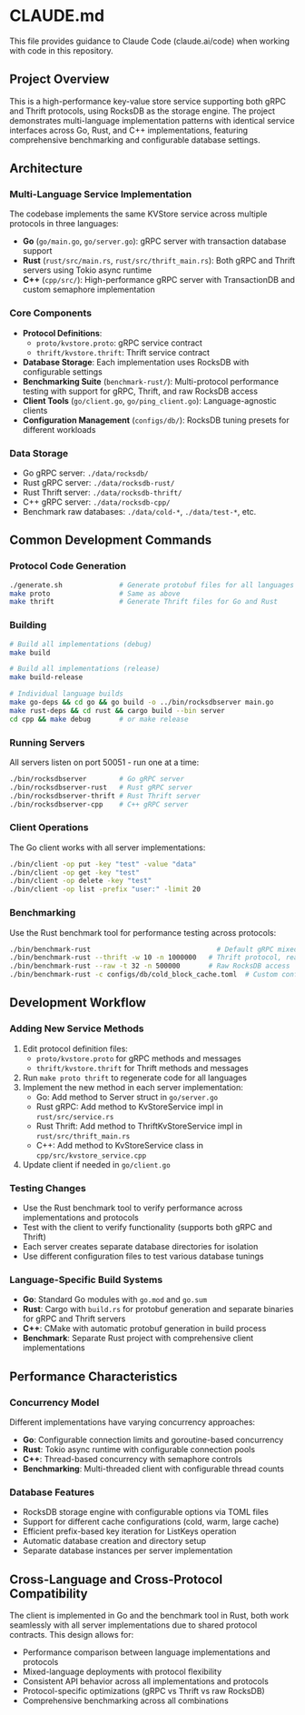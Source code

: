 # CLAUDE.md

This file provides guidance to Claude Code (claude.ai/code) when working with code in this repository.

## Project Overview

This is a high-performance key-value store service supporting both gRPC and Thrift protocols, using RocksDB as the storage engine. The project demonstrates multi-language implementation patterns with identical service interfaces across Go, Rust, and C++ implementations, featuring comprehensive benchmarking and configurable database settings.

## Architecture

### Multi-Language Service Implementation
The codebase implements the same KVStore service across multiple protocols in three languages:
- **Go** (`go/main.go`, `go/server.go`): gRPC server with transaction database support
- **Rust** (`rust/src/main.rs`, `rust/src/thrift_main.rs`): Both gRPC and Thrift servers using Tokio async runtime
- **C++** (`cpp/src/`): High-performance gRPC server with TransactionDB and custom semaphore implementation

### Core Components
- **Protocol Definitions**: 
  - `proto/kvstore.proto`: gRPC service contract
  - `thrift/kvstore.thrift`: Thrift service contract
- **Database Storage**: Each implementation uses RocksDB with configurable settings
- **Benchmarking Suite** (`benchmark-rust/`): Multi-protocol performance testing with support for gRPC, Thrift, and raw RocksDB access
- **Client Tools** (`go/client.go`, `go/ping_client.go`): Language-agnostic clients
- **Configuration Management** (`configs/db/`): RocksDB tuning presets for different workloads

### Data Storage
- Go gRPC server: `./data/rocksdb/`
- Rust gRPC server: `./data/rocksdb-rust/`
- Rust Thrift server: `./data/rocksdb-thrift/`
- C++ gRPC server: `./data/rocksdb-cpp/`
- Benchmark raw databases: `./data/cold-*`, `./data/test-*`, etc.

## Common Development Commands

### Protocol Code Generation
```bash
./generate.sh              # Generate protobuf files for all languages
make proto                 # Same as above
make thrift                # Generate Thrift files for Go and Rust
```

### Building
```bash
# Build all implementations (debug)
make build

# Build all implementations (release)
make build-release

# Individual language builds
make go-deps && cd go && go build -o ../bin/rocksdbserver main.go
make rust-deps && cd rust && cargo build --bin server
cd cpp && make debug       # or make release
```

### Running Servers
All servers listen on port 50051 - run one at a time:
```bash
./bin/rocksdbserver        # Go gRPC server
./bin/rocksdbserver-rust   # Rust gRPC server
./bin/rocksdbserver-thrift # Rust Thrift server
./bin/rocksdbserver-cpp    # C++ gRPC server
```

### Client Operations
The Go client works with all server implementations:
```bash
./bin/client -op put -key "test" -value "data"
./bin/client -op get -key "test"
./bin/client -op delete -key "test"
./bin/client -op list -prefix "user:" -limit 20
```

### Benchmarking
Use the Rust benchmark tool for performance testing across protocols:
```bash
./bin/benchmark-rust                               # Default gRPC mixed workload
./bin/benchmark-rust --thrift -w 10 -n 1000000   # Thrift protocol, read-heavy
./bin/benchmark-rust --raw -t 32 -n 500000       # Raw RocksDB access
./bin/benchmark-rust -c configs/db/cold_block_cache.toml  # Custom config
```

## Development Workflow

### Adding New Service Methods
1. Edit protocol definition files:
   - `proto/kvstore.proto` for gRPC methods and messages
   - `thrift/kvstore.thrift` for Thrift methods and messages
2. Run `make proto thrift` to regenerate code for all languages
3. Implement the new method in each server implementation:
   - Go: Add method to Server struct in `go/server.go`
   - Rust gRPC: Add method to KvStoreService impl in `rust/src/service.rs`
   - Rust Thrift: Add method to ThriftKvStoreService impl in `rust/src/thrift_main.rs`
   - C++: Add method to KvStoreService class in `cpp/src/kvstore_service.cpp`
4. Update client if needed in `go/client.go`

### Testing Changes
- Use the Rust benchmark tool to verify performance across implementations and protocols
- Test with the client to verify functionality (supports both gRPC and Thrift)
- Each server creates separate database directories for isolation
- Use different configuration files to test various database tunings

### Language-Specific Build Systems
- **Go**: Standard Go modules with `go.mod` and `go.sum`
- **Rust**: Cargo with `build.rs` for protobuf generation and separate binaries for gRPC and Thrift servers
- **C++**: CMake with automatic protobuf generation in build process
- **Benchmark**: Separate Rust project with comprehensive client implementations

## Performance Characteristics

### Concurrency Model
Different implementations have varying concurrency approaches:
- **Go**: Configurable connection limits and goroutine-based concurrency
- **Rust**: Tokio async runtime with configurable connection pools
- **C++**: Thread-based concurrency with semaphore controls
- **Benchmarking**: Multi-threaded client with configurable thread counts

### Database Features
- RocksDB storage engine with configurable options via TOML files
- Support for different cache configurations (cold, warm, large cache)
- Efficient prefix-based key iteration for ListKeys operation
- Automatic database creation and directory setup
- Separate database instances per server implementation

## Cross-Language and Cross-Protocol Compatibility

The client is implemented in Go and the benchmark tool in Rust, both work seamlessly with all server implementations due to shared protocol contracts. This design allows for:
- Performance comparison between language implementations and protocols
- Mixed-language deployments with protocol flexibility
- Consistent API behavior across all implementations and protocols
- Protocol-specific optimizations (gRPC vs Thrift vs raw RocksDB)
- Comprehensive benchmarking across all combinations